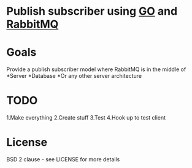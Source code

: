 Publish subscriber using [GO](http://www.golang.com) and [RabbitMQ](https://www.rabbitmq.com)
=========================

# Goals
Provide a publish subscriber model where RabbitMQ is in the middle of
*Server
*Database
*Or any other server architecture


# TODO
1.Make everything
2.Create stuff
3.Test
4.Hook up to test client
# License

BSD 2 clause - see LICENSE for more details
